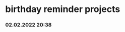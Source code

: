 # birthday reminder projects

### 02.02.2022 20:38

<!-- ![Screenshot 2022-01-27 at 20-16-00 React App](./public/Screenshot-1.png) -->

